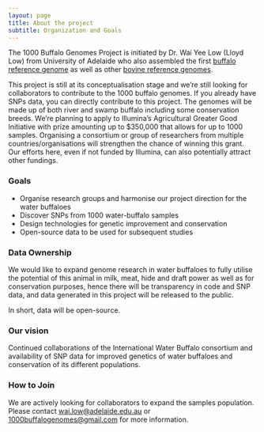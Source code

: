 ```yaml
---
layout: page
title: About the project
subtitle: Organization and Goals
---
```


The 1000 Buffalo Genomes Project is initiated by Dr. Wai Yee Low (Lloyd Low) from University of Adelaide who also assembled the first [buffalo reference genome](https://www.nature.com/articles/s41467-018-08260-0) as well as other [bovine reference genomes](https://www.nature.com/articles/s41467-020-15848-y). 

This project is still at its conceptualisation stage and we’re still looking for collaborators to contribute to the 1000 buffalo genomes. If you already have SNPs data, you can directly contribute to this project. The genomes will be made up of both river and swamp buffalo including some conservation breeds. We’re planning to apply to Illumina’s Agricultural Greater Good Initiative with prize amounting up to $350,000 that allows for up to 1000 samples. Organising a consortium or group of researchers from multiple countries/organisations will strengthen the chance of winning this grant. Our efforts here, even if not funded by Illumina, can also potentially attract other fundings.

### Goals
- Organise research groups and harmonise our project direction for the water buffaloes
- Discover SNPs from 1000 water-buffalo samples
- Design technologies for genetic improvement and conservation
- Open-source data to be used for subsequent studies

### Data Ownership
We would like to expand genome research in water buffaloes to fully utilise the potential of this animal in milk, meat, hide and draft power as well as for conservation purposes, hence there will be transparency in code and SNP data, and data generated in this project will be released to the public.

In short, data will be open-source.

### Our vision
Continued collaborations of the International Water Buffalo consortium and availability of SNP data for improved genetics of water buffaloes and conservation of its different populations.

### How to Join
We are actively looking for collaborators to expand the samples population. Please contact wai.low@adelaide.edu.au or 1000buffalogenomes@gmail.com for more information.